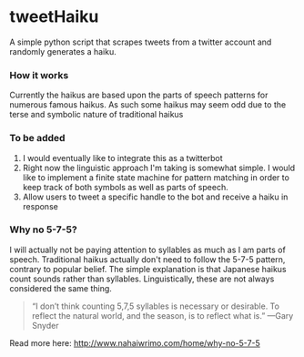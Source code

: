 # tweetHaiku
A simple python script that scrapes tweets from a twitter account and randomly generates a haiku.

### How it works
Currently the haikus are based upon the parts of speech patterns for numerous famous haikus. As such some haikus may seem odd due to the terse and symbolic nature of traditional haikus

### To be added
1. I would eventually like to integrate this as a twitterbot
2. Right now the linguistic approach I'm taking is somewhat simple. I would like to implement a finite state machine for pattern matching in order to keep track of both symbols as well as parts of speech. 
3. Allow users to tweet a specific handle to the bot and receive a haiku in response

### Why no 5-7-5?
I will actually not be paying attention to syllables as much as I am parts of speech. Traditional haikus actually don't need to follow the 5-7-5 pattern, contrary to popular belief. The simple explanation is that Japanese haikus count sounds rather than syllables. Linguistically, these are not always considered the same thing.

>“I don’t think counting 5,7,5 syllables is necessary or desirable. 
>To reflect the natural world, and the season, is to reflect what is.” 
—Gary Snyder

Read more here: http://www.nahaiwrimo.com/home/why-no-5-7-5
